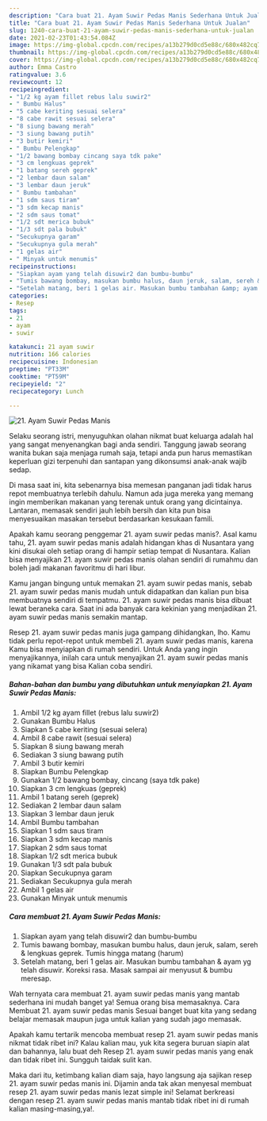 ```yaml
---
description: "Cara buat 21. Ayam Suwir Pedas Manis Sederhana Untuk Jualan"
title: "Cara buat 21. Ayam Suwir Pedas Manis Sederhana Untuk Jualan"
slug: 1240-cara-buat-21-ayam-suwir-pedas-manis-sederhana-untuk-jualan
date: 2021-02-23T01:43:54.084Z
image: https://img-global.cpcdn.com/recipes/a13b279d0cd5e88c/680x482cq70/21-ayam-suwir-pedas-manis-foto-resep-utama.jpg
thumbnail: https://img-global.cpcdn.com/recipes/a13b279d0cd5e88c/680x482cq70/21-ayam-suwir-pedas-manis-foto-resep-utama.jpg
cover: https://img-global.cpcdn.com/recipes/a13b279d0cd5e88c/680x482cq70/21-ayam-suwir-pedas-manis-foto-resep-utama.jpg
author: Emma Castro
ratingvalue: 3.6
reviewcount: 12
recipeingredient:
- "1/2 kg ayam fillet rebus lalu suwir2"
- " Bumbu Halus"
- "5 cabe keriting sesuai selera"
- "8 cabe rawit sesuai selera"
- "8 siung bawang merah"
- "3 siung bawang putih"
- "3 butir kemiri"
- " Bumbu Pelengkap"
- "1/2 bawang bombay cincang saya tdk pake"
- "3 cm lengkuas geprek"
- "1 batang sereh geprek"
- "2 lembar daun salam"
- "3 lembar daun jeruk"
- " Bumbu tambahan"
- "1 sdm saus tiram"
- "3 sdm kecap manis"
- "2 sdm saus tomat"
- "1/2 sdt merica bubuk"
- "1/3 sdt pala bubuk"
- "Secukupnya garam"
- "Secukupnya gula merah"
- "1 gelas air"
- " Minyak untuk menumis"
recipeinstructions:
- "Siapkan ayam yang telah disuwir2 dan bumbu-bumbu"
- "Tumis bawang bombay, masukan bumbu halus, daun jeruk, salam, sereh &amp; lengkuas geprek. Tumis hingga matang (harum)"
- "Setelah matang, beri 1 gelas air. Masukan bumbu tambahan &amp; ayam yg telah disuwir. Koreksi rasa. Masak sampai air menyusut &amp; bumbu meresap."
categories:
- Resep
tags:
- 21
- ayam
- suwir

katakunci: 21 ayam suwir 
nutrition: 166 calories
recipecuisine: Indonesian
preptime: "PT33M"
cooktime: "PT59M"
recipeyield: "2"
recipecategory: Lunch

---
```



![21. Ayam Suwir Pedas Manis](https://img-global.cpcdn.com/recipes/a13b279d0cd5e88c/680x482cq70/21-ayam-suwir-pedas-manis-foto-resep-utama.jpg)

Selaku seorang istri, menyuguhkan olahan nikmat buat keluarga adalah hal yang sangat menyenangkan bagi anda sendiri. Tanggung jawab seorang  wanita bukan saja menjaga rumah saja, tetapi anda pun harus memastikan keperluan gizi terpenuhi dan santapan yang dikonsumsi anak-anak wajib sedap.

Di masa  saat ini, kita sebenarnya bisa memesan panganan jadi tidak harus repot membuatnya terlebih dahulu. Namun ada juga mereka yang memang ingin memberikan makanan yang terenak untuk orang yang dicintainya. Lantaran, memasak sendiri jauh lebih bersih dan kita pun bisa menyesuaikan masakan tersebut berdasarkan kesukaan famili. 



Apakah kamu seorang penggemar 21. ayam suwir pedas manis?. Asal kamu tahu, 21. ayam suwir pedas manis adalah hidangan khas di Nusantara yang kini disukai oleh setiap orang di hampir setiap tempat di Nusantara. Kalian bisa menyajikan 21. ayam suwir pedas manis olahan sendiri di rumahmu dan boleh jadi makanan favoritmu di hari libur.

Kamu jangan bingung untuk memakan 21. ayam suwir pedas manis, sebab 21. ayam suwir pedas manis mudah untuk didapatkan dan kalian pun bisa membuatnya sendiri di tempatmu. 21. ayam suwir pedas manis bisa dibuat lewat beraneka cara. Saat ini ada banyak cara kekinian yang menjadikan 21. ayam suwir pedas manis semakin mantap.

Resep 21. ayam suwir pedas manis juga gampang dihidangkan, lho. Kamu tidak perlu repot-repot untuk membeli 21. ayam suwir pedas manis, karena Kamu bisa menyiapkan di rumah sendiri. Untuk Anda yang ingin menyajikannya, inilah cara untuk menyajikan 21. ayam suwir pedas manis yang nikamat yang bisa Kalian coba sendiri.

<!--inarticleads1-->

##### Bahan-bahan dan bumbu yang dibutuhkan untuk menyiapkan 21. Ayam Suwir Pedas Manis:

1. Ambil 1/2 kg ayam fillet (rebus lalu suwir2)
1. Gunakan  Bumbu Halus
1. Siapkan 5 cabe keriting (sesuai selera)
1. Ambil 8 cabe rawit (sesuai selera)
1. Siapkan 8 siung bawang merah
1. Sediakan 3 siung bawang putih
1. Ambil 3 butir kemiri
1. Siapkan  Bumbu Pelengkap
1. Gunakan 1/2 bawang bombay, cincang (saya tdk pake)
1. Siapkan 3 cm lengkuas (geprek)
1. Ambil 1 batang sereh (geprek)
1. Sediakan 2 lembar daun salam
1. Siapkan 3 lembar daun jeruk
1. Ambil  Bumbu tambahan
1. Siapkan 1 sdm saus tiram
1. Siapkan 3 sdm kecap manis
1. Siapkan 2 sdm saus tomat
1. Siapkan 1/2 sdt merica bubuk
1. Gunakan 1/3 sdt pala bubuk
1. Siapkan Secukupnya garam
1. Sediakan Secukupnya gula merah
1. Ambil 1 gelas air
1. Gunakan  Minyak untuk menumis




<!--inarticleads2-->

##### Cara membuat 21. Ayam Suwir Pedas Manis:

1. Siapkan ayam yang telah disuwir2 dan bumbu-bumbu
1. Tumis bawang bombay, masukan bumbu halus, daun jeruk, salam, sereh &amp; lengkuas geprek. Tumis hingga matang (harum)
1. Setelah matang, beri 1 gelas air. Masukan bumbu tambahan &amp; ayam yg telah disuwir. Koreksi rasa. Masak sampai air menyusut &amp; bumbu meresap.




Wah ternyata cara membuat 21. ayam suwir pedas manis yang mantab sederhana ini mudah banget ya! Semua orang bisa memasaknya. Cara Membuat 21. ayam suwir pedas manis Sesuai banget buat kita yang sedang belajar memasak maupun juga untuk kalian yang sudah jago memasak.

Apakah kamu tertarik mencoba membuat resep 21. ayam suwir pedas manis nikmat tidak ribet ini? Kalau kalian mau, yuk kita segera buruan siapin alat dan bahannya, lalu buat deh Resep 21. ayam suwir pedas manis yang enak dan tidak ribet ini. Sungguh taidak sulit kan. 

Maka dari itu, ketimbang kalian diam saja, hayo langsung aja sajikan resep 21. ayam suwir pedas manis ini. Dijamin anda tak akan menyesal membuat resep 21. ayam suwir pedas manis lezat simple ini! Selamat berkreasi dengan resep 21. ayam suwir pedas manis mantab tidak ribet ini di rumah kalian masing-masing,ya!.


